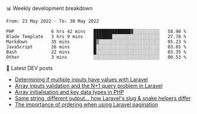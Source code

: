 📊 Weekly development breakdown
<!--START_SECTION:waka-->

```text
From: 23 May 2022 - To: 30 May 2022

PHP              6 hrs 42 mins   ██████████████▓░░░░░░░░░░   58.90 %
Blade Template   3 hrs 9 mins    ███████░░░░░░░░░░░░░░░░░░   27.78 %
Markdown         35 mins         █▒░░░░░░░░░░░░░░░░░░░░░░░   05.23 %
JavaScript       26 mins         █░░░░░░░░░░░░░░░░░░░░░░░░   03.85 %
Bash             22 mins         █░░░░░░░░░░░░░░░░░░░░░░░░   03.35 %
Other            3 mins          ░░░░░░░░░░░░░░░░░░░░░░░░░   00.53 %
```

<!--END_SECTION:waka-->

📕 Latest DEV posts
<!-- BLOG-POST-LIST:START -->
- [Determining if multiple inputs have values with Laravel](https://dev.to/michaelvickersuk/determining-if-multiple-inputs-have-values-with-laravel-km6)
- [Array inputs validation and the N+1 query problem in Laravel](https://dev.to/michaelvickersuk/array-inputs-validation-and-the-n1-query-problem-in-laravel-2agb)
- [Array initialisation and key data types in PHP](https://dev.to/michaelvickersuk/array-initialisation-and-key-data-types-in-php-1e5b)
- [Same string, different output... how Laravel&#39;s slug &amp; snake helpers differ](https://dev.to/michaelvickersuk/same-string-different-output-how-laravels-slug-snake-helpers-differ-1ccj)
- [The importance of ordering when using Laravel pagination](https://dev.to/michaelvickersuk/the-importance-of-ordering-when-using-laravel-pagination-1e37)
<!-- BLOG-POST-LIST:END -->

